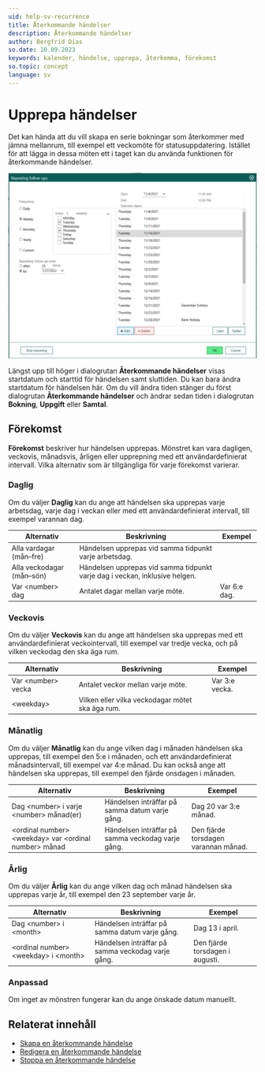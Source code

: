```yaml
---
uid: help-sv-recurrence
title: Återkommande händelser
description: Återkommande händelser
author: Bergfrid Dias
so.date: 10.09.2023
keywords: kalender, händelse, upprepa, återkomma, förekomst
so.topic: concept
language: sv
---
```


# Upprepa händelser

Det kan hända att du vill skapa en serie bokningar som återkommer med jämna mellanrum, till exempel ett veckomöte för statusuppdatering. Istället för att lägga in dessa möten ett i taget kan du använda funktionen för återkommande händelser.

![Recurring follow-up dialog -screenshot][img1]

Längst upp till höger i dialogrutan **Återkommande händelser** visas startdatum och starttid för händelsen samt sluttiden. Du kan bara ändra startdatum för händelsen här. Om du vill ändra tiden stänger du först dialogrutan **Återkommande händelser** och ändrar sedan tiden i dialogrutan **Bokning**, **Uppgift** eller **Samtal**.

## <a id="frequency" />Förekomst

**Förekomst** beskriver hur händelsen upprepas. Mönstret kan vara dagligen, veckovis, månadsvis, årligen eller upprepning med ett användardefinierat intervall. Vilka alternativ som är tillgängliga för varje förekomst varierar.

### Daglig

Om du väljer **Daglig** kan du ange att händelsen ska upprepas varje arbetsdag, varje dag i veckan eller med ett användardefinierat intervall, till exempel varannan dag.

| Alternativ | Beskrivning | Exempel |
|---|---|---|
| Alla vardagar (mån–fre) | Händelsen upprepas vid samma tidpunkt varje arbetsdag. | |
| Alla veckodagar (mån–sön) | Händelsen upprepas vid samma tidpunkt varje dag i veckan, inklusive helgen. | |
| Var &lt;number&gt; dag | Antalet dagar mellan varje möte. | Var 6:e dag. |

### Veckovis

Om du väljer **Veckovis** kan du ange att händelsen ska upprepas med ett användardefinierat veckointervall, till exempel var tredje vecka, och på vilken veckodag den ska äga rum.

| Alternativ | Beskrivning | Exempel |
|---|---|---|
| Var &lt;number&gt; vecka| Antalet veckor mellan varje möte. | Var 3:e vecka. |
| &lt;weekday&gt;| Vilken eller vilka veckodagar mötet ska äga rum. | |

### Månatlig

Om du väljer **Månatlig** kan du ange vilken dag i månaden händelsen ska upprepas, till exempel den 5:e i månaden, och ett användardefinierat månadsintervall, till exempel var 4:e månad. Du kan också ange att händelsen ska upprepas, till exempel den fjärde onsdagen i månaden.

| Alternativ | Beskrivning | Exempel |
|---|---|---|
| Dag &lt;number&gt; i varje &lt;number&gt; månad(er) | Händelsen inträffar på samma datum varje gång. | Dag 20 var 3:e månad. |
| &lt;ordinal number&gt; &lt;weekday&gt; var &lt;ordinal number&gt; månad| Händelsen inträffar på samma veckodag varje gång. | Den fjärde torsdagen varannan månad. |

### Årlig

Om du väljer **Årlig** kan du ange vilken dag och månad händelsen ska upprepas varje år, till exempel den 23 september varje år.

| Alternativ | Beskrivning | Exempel |
|---|---|---|
| Dag &lt;number&gt; i &lt;month&gt; | Händelsen inträffar på samma datum varje gång. | Dag 13 i april. |
| &lt;ordinal number&gt; &lt;weekday&gt; i &lt;month&gt; | Händelsen inträffar på samma veckodag varje gång. | Den fjärde torsdagen i augusti. |

### Anpassad

Om inget av mönstren fungerar kan du ange önskade datum manuellt.

## Relaterat innehåll

* [Skapa en återkommande händelse][4]
* [Redigera en återkommande händelse][1]
* [Stoppa en återkommande händelse][3]

<!-- Referenced links -->
[1]: ../edit-follow-up.md#repeat
[3]: stop.md
[4]: create.md

<!-- Referenced images -->
[img1]: ../../../../media/loc/en/diary/recurrence-dialog.png
